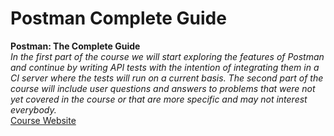 # Postman Complete Guide
**Postman: The Complete Guide**  
_In the first part of the course we will start exploring the features of Postman and continue by writing API tests with the intention of integrating them in a CI server where the tests will run on a current basis.  The second part of the course will include user questions and answers to problems that were not yet covered in the course or that are more specific and may not interest everybody._  
[Course Website](https://www.udemy.com/postman-the-complete-guide/)  
